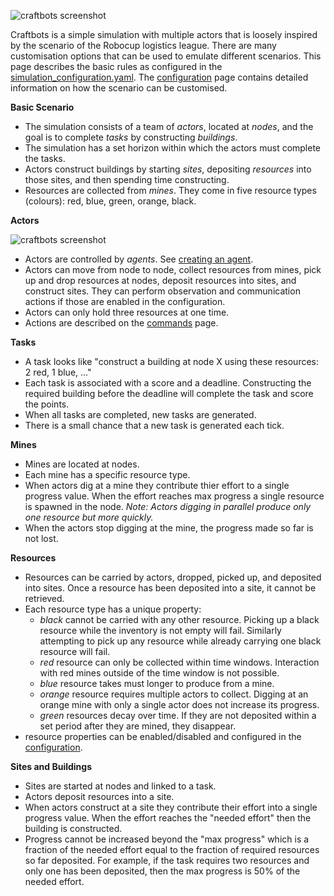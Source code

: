 ![craftbots screenshot](https://raw.githubusercontent.com/strathclyde-artificial-intelligence/craft-bots/main/screenshot.png)

Craftbots is a simple simulation with multiple actors that is loosely inspired by the scenario of the Robocup logistics league. There are many customisation options that can be used to emulate different scenarios. This page describes the basic rules as configured in the [simulation_configuration.yaml](../blob/main/craftbots/config/simulation_configuration.yaml). The [configuration](20_configuration) page contains detailed information on how the scenario can be customised.

**Basic Scenario**
- The simulation consists of a team of *actors*, located at *nodes*, and the goal is to complete *tasks* by constructing *buildings*. 
- The simulation has a set horizon within which the actors must complete the tasks.
- Actors construct buildings by starting *sites*, depositing *resources* into those sites, and then spending time constructing.
- Resources are collected from *mines*. They come in five resource types (colours): red, blue, green, orange, black. 

**Actors**

![craftbots screenshot](https://raw.githubusercontent.com/strathclyde-artificial-intelligence/craft-bots/gh-pages/images/actor.png)

- Actors are controlled by *agents*. See [creating an agent](30_creating_an_agent).
- Actors can move from node to node, collect resources from mines, pick up and drop resources at nodes, deposit resources into sites, and construct sites. They can perform observation and communication actions if those are enabled in the configuration.
- Actors can only hold three resources at one time.
- Actions are described on the [commands](33_commands#detailed-command-list) page.

**Tasks**
- A task looks like "construct a building at node X using these resources: 2 red, 1 blue, ..."
- Each task is associated with a score and a deadline. Constructing the required building before the deadline will complete the task and score the points.
- When all tasks are completed, new tasks are generated.
- There is a small chance that a new task is generated each tick.

**Mines**
- Mines are located at nodes.
- Each mine has a specific resource type.
- When actors dig at a mine they contribute thier effort to a single progress value. When the effort reaches max progress a single resource is spawned in the node. *Note: Actors digging in parallel produce only one resource but more quickly.*
- When the actors stop digging at the mine, the progress made so far is not lost.

**Resources**
- Resources can be carried by actors, dropped, picked up, and deposited into sites. Once a resource has been deposited into a site, it cannot be retrieved.
- Each resource type has a unique property:
  - *black* cannot be carried with any other resource. Picking up a black resource while the inventory is not empty will fail. Similarly attempting to pick up any resource while already carrying one black resource will fail.
  - *red* resource can only be collected within time windows. Interaction with red mines outside of the time window is not possible.
  - *blue* resource takes must longer to produce from a mine.
  - *orange* resource requires multiple actors to collect. Digging at an orange mine with only a single actor does not increase its progress.
  - *green* resources decay over time. If they are not deposited within a set period after they are mined, they disappear.
- resource properties can be enabled/disabled and configured in the [configuration](20_configuration).

**Sites and Buildings**
- Sites are started at nodes and linked to a task.
- Actors deposit resources into a site.
- When actors construct at a site they contribute their effort into a single progress value. When the effort reaches the "needed effort" then the building is constructed.
- Progress cannot be increased beyond the "max progress" which is a fraction of the needed effort equal to the fraction of required resources so far deposited. For example, if the task requires two resources and only one has been deposited, then the max progress is 50% of the needed effort.